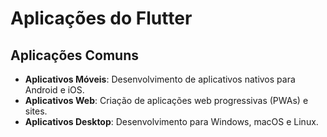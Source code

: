 # Aplicações do Flutter

## Aplicações Comuns
- **Aplicativos Móveis**: Desenvolvimento de aplicativos nativos para Android e iOS.
- **Aplicativos Web**: Criação de aplicações web progressivas (PWAs) e sites.
- **Aplicativos Desktop**: Desenvolvimento para Windows, macOS e Linux.

